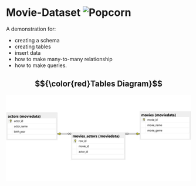# Movie-Dataset ![Popcorn](https://pixabay.com/vectors/popcorn-food-snack-movie-cinema-7525406/)

A demonstration for:
* creating a schema 
* creating tables
* insert data
* how to make many-to-many relationship
* how to make queries.

## $${\color{red}Tables Diagram}$$


<p style="text-align: center;">
  <!--![tables diagram](moviedata_diagram1.jpg)-->
  <img src="moviedata_diagram1.jpg" alt="Tables diagram">
</p>
